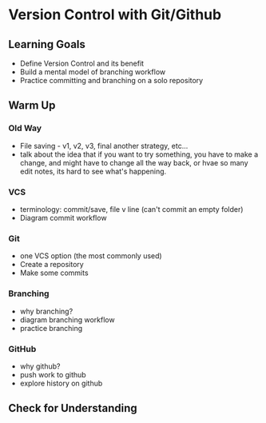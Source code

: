 # Version Control with Git/Github

## Learning Goals
- Define Version Control and its benefit
- Build a mental model of branching workflow
- Practice committing and branching on a solo repository

## Warm Up


### Old Way
- File saving - v1, v2, v3, final another strategy, etc...
- talk about the idea that if you want to try something, you have to make a change, and might have to change all the way back, or hvae so many edit notes, its hard to see what's happening.

### VCS
- terminology: commit/save, file v line (can't commit an empty folder)
- Diagram commit workflow

### Git 
- one VCS option (the most commonly used)
- Create a repository
- Make some commits

### Branching
- why branching?
- diagram branching workflow
- practice branching

### GitHub
- why github?
- push work to github
- explore history on github

## Check for Understanding



